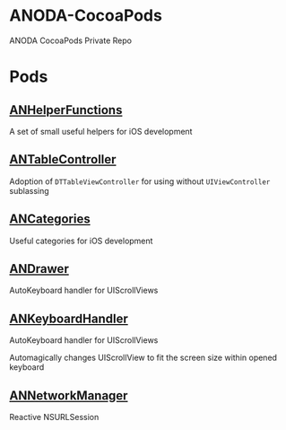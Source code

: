 # ANODA-CocoaPods

ANODA CocoaPods Private Repo

# Pods

## [ANHelperFunctions](https://github.com/anodamobi/ANHelperFunctions)

A set of small useful helpers for iOS development

## [ANTableController](https://github.com/anodamobi/ANTableController)

Adoption of `DTTableViewController` for using without `UIViewController` sublassing

## [ANCategories](https://github.com/anodamobi/ANCategories)

Useful categories for iOS development

## [ANDrawer](https://github.com/anodamobi/ANDrawer)

AutoKeyboard handler for UIScrollViews

## [ANKeyboardHandler](https://github.com/anodamobi/ANKeyboardHandler)

AutoKeyboard handler for UIScrollViews

Automagically changes UIScrollView to fit the screen size within opened keyboard

## [ANNetworkManager](https://github.com/anodamobi/ANNetworkManager)

Reactive NSURLSession
